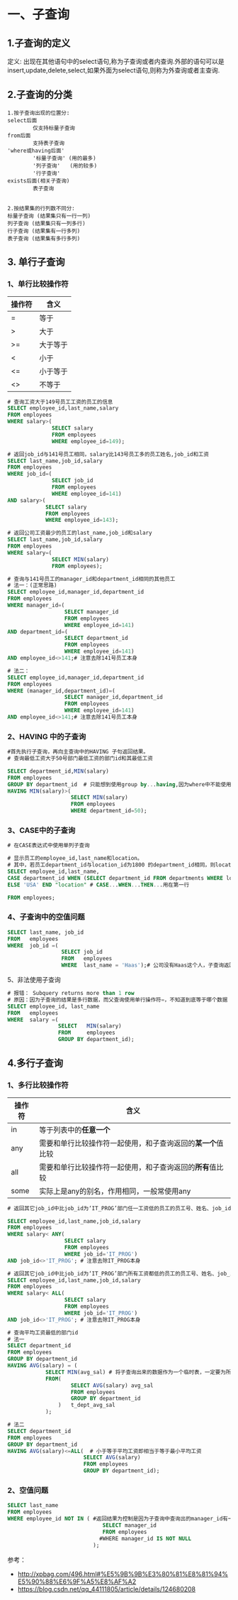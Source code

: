# 一、子查询

## 1.子查询的定义

定义: 出现在其他语句中的select语句,称为子查询或者内查询.外部的语句可以是insert,update,delete,select,如果外面为select语句,则称为外查询或者主查询.

## 2.子查询的分类
```
1.按子查询出现的位置分:
select后面
        仅支持标量子查询
from后面
        支持表子查询
'where或having后面' 
        '标量子查询' (用的最多)
        '列子查询'   (用的较多)
        '行子查询'
exists后面(相关子查询)
        表子查询


2.按结果集的行列数不同分:
标量子查询 (结果集只有一行一列)
列子查询 (结果集只有一列多行)
行子查询 (结果集有一行多列)
表子查询 (结果集有多行多列)
```

## 3. 单行子查询

### 1、单行比较操作符

| 操作符 | 含义|
|--------|-----|
| = | 等于 |
| > | 大于 |
| >= | 大于等于 |
| < | 小于 |
| <= | 小于等于 |
| <> | 不等于 |

```sql
# 查询工资大于149号员工工资的员工的信息
SELECT employee_id,last_name,salary
FROM employees
WHERE salary>(
              SELECT salary
              FROM employees
              WHERE employee_id=149);

# 返回job_id与141号员工相同，salary比143号员工多的员工姓名,job_id和工资
SELECT last_name,job_id,salary
FROM employees
WHERE job_id=(
              SELECT job_id
              FROM employees
              WHERE employee_id=141)
AND salary>(
            SELECT salary
            FROM employees
            WHERE employee_id=143);    

# 返回公司工资最少的员工的last_name,job_id和salary
SELECT last_name,job_id,salary
FROM employees
WHERE salary=(
              SELECT MIN(salary)
              FROM employees);

# 查询与141号员工的manager_id和department_id相同的其他员工
# 法一：(正常思路)
SELECT employee_id,manager_id,department_id
FROM employees
WHERE manager_id=(
                  SELECT manager_id
                  FROM employees
                  WHERE employee_id=141)
AND department_id=(
                  SELECT department_id
                  FROM employees
                  WHERE employee_id=141)
AND employee_id<>141;# 注意去除141号员工本身

# 法二：
SELECT employee_id,manager_id,department_id
FROM employees
WHERE (manager_id,department_id)=(
                  SELECT manager_id,department_id
                  FROM employees
                  WHERE employee_id=141)
AND employee_id<>141;# 注意去除141号员工本身
```

### 2、HAVING 中的子查询

```sql
#首先执行子查询，再向主查询中的HAVING 子句返回结果。
# 查询最低工资大于50号部门最低工资的部门id和其最低工资

SELECT department_id,MIN(salary)
FROM employees
GROUP BY department_id  # 只能想到使用group by...having,因为where中不能使用聚合函数
HAVING MIN(salary)>(
                    SELECT MIN(salary)
                    FROM employees         
                    WHERE department_id=50);
```

### 3、CASE中的子查询

```sql
# 在CASE表达式中使用单列子查询

# 显示员工的employee_id,last_name和location。
# 其中，若员工department_id与location_id为1800 的department_id相同，则location为’Canada’，其余则为’USA’。
SELECT employee_id,last_name,
CASE department_id WHEN (SELECT department_id FROM departments WHERE location_id = 1800) THEN 'Canada'
ELSE 'USA' END "location" # CASE...WHEN...THEN...用在第一行

FROM employees;
```

### 4、子查询中的空值问题

```sql
SELECT last_name, job_id
FROM   employees
WHERE  job_id =(
                 SELECT job_id
                 FROM   employees
                 WHERE  last_name = 'Haas');# 公司没有Haas这个人，子查询返回空值，最终结果也是空值，但不会报错
```

5、非法使用子查询

```sql
# 报错： Subquery returns more than 1 row
# 原因：因为子查询的结果是多行数据，而父查询使用单行操作符=，不知道到底等于哪个数据
SELECT employee_id, last_name
FROM   employees
WHERE  salary =(
                SELECT   MIN(salary)
                FROM     employees
                GROUP BY department_id); 
```

## 4.多行子查询

### 1、多行比较操作符

| 操作符 | 含义|
|--------|-----|
| in | 等于列表中的**任意一个** |
| any | 需要和单行比较操作符一起使用，和子查询返回的**某一个**值比较 |
| all | 需要和单行比较操作符一起使用，和子查询返回的**所有**值比较 |
| some | 实际上是any的别名，作用相同，一般常使用any |

```sql
# 返回其它job_id中比job_id为‘IT_PROG’部门任一工资低的员工的员工号、姓名、job_id 以及salary

SELECT employee_id,last_name,job_id,salary
FROM employees
WHERE salary< ANY(
                  SELECT salary
                  FROM employees     
                  WHERE job_id='IT_PROG')
AND job_id<>'IT_PROG'; # 注意去除IT_PROG本身

# 返回其它job_id中比job_id为‘IT_PROG’部门所有工资都低的员工的员工号、姓名、job_id以及salary
SELECT employee_id,last_name,job_id,salary
FROM employees
WHERE salary< ALL(
                  SELECT salary
                  FROM employees     
                  WHERE job_id='IT_PROG')
AND job_id<>'IT_PROG'; # 注意去除IT_PROG本身

# 查询平均工资最低的部门id
# 法一
SELECT department_id
FROM employees
GROUP BY department_id
HAVING AVG(salary) = (
			SELECT MIN(avg_sal) # 将子查询出来的数据作为一个临时表，一定要为所查询的列取别名和临时表取表名
			FROM(
				    SELECT AVG(salary) avg_sal
				    FROM employees
				    GROUP BY department_id
				)   t_dept_avg_sal
			);

# 法二
SELECT department_id
FROM employees
GROUP BY department_id
HAVING AVG(salary)<=ALL(  # 小于等于平均工资即相当于等于最小平均工资
                        SELECT AVG(salary)
                        FROM employees
                        GROUP BY department_id);

```

### 2、空值问题

```sql
SELECT last_name
FROM employees
WHERE employee_id NOT IN ( #返回结果为控制是因为子查询中查询出的manager_id有一个null值，导致not in判断有问题
			                  SELECT manager_id
			                  FROM employees
                             #WHERE manager_id IS NOT NULL    
			               );
```


参考：
- http://xpbag.com/496.html#%E5%9B%9B%E3%80%81%E8%81%94%E5%90%88%E6%9F%A5%E8%AF%A2
- https://blog.csdn.net/qq_44111805/article/details/124680208
